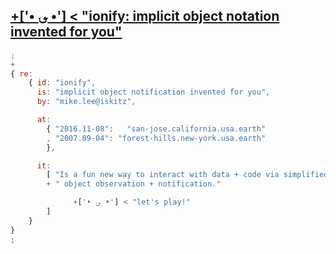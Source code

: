 ## [+['• ؈ •']  <  "ionify: implicit object notation invented for you"](about/ionify.md)

```javascript
;
+
{ re:
    { id: "ionify",
      is: "implicit object notification invented for you",
      by: "mike.lee@iskitz",

      at:
        { "2016.11-08":   "san-jose.california.usa.earth"
        , "2007.09-04": "forest-hills.new-york.usa.earth"
        },

      it:
        [ "Is a fun new way to interact with data + code via simplified"
        + " object observation + notification."

              +['• ؈ •'] < "let's play!"
        ]
    }
}
;
```